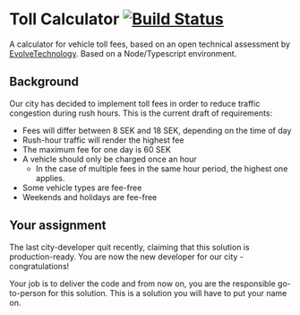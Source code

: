 # Toll Calculator [![Build Status](https://travis-ci.org/Naeralys/toll-calculator.svg?branch=develop)](https://travis-ci.org/Naeralys/toll-calculator)
A calculator for vehicle toll fees, based on an open technical assessment by [EvolveTechnology](https://github.com/EvolveTechnology/toll-calculator/).
Based on a Node/Typescript environment.

## Background
Our city has decided to implement toll fees in order to reduce traffic congestion during rush hours.
This is the current draft of requirements:
 
* Fees will differ between 8 SEK and 18 SEK, depending on the time of day 
* Rush-hour traffic will render the highest fee
* The maximum fee for one day is 60 SEK
* A vehicle should only be charged once an hour
  * In the case of multiple fees in the same hour period, the highest one applies.
* Some vehicle types are fee-free
* Weekends and holidays are fee-free

## Your assignment
The last city-developer quit recently, claiming that this solution is production-ready. 
You are now the new developer for our city - congratulations! 

Your job is to deliver the code and from now on, you are the responsible go-to-person for this solution. This is a solution you will have to put your name on. 
